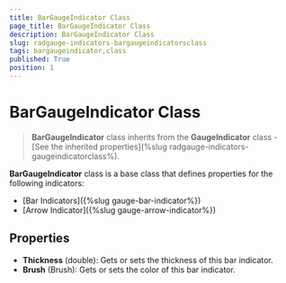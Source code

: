 ```yaml
---
title: BarGaugeIndicator Class
page_title: BarGaugeIndicator Class
description: BarGaugeIndicator Class
slug: radgauge-indicators-bargaugeindicatorsclass
tags: bargaugeindicator,class
published: True
position: 1
---
```


# BarGaugeIndicator Class

>**BarGaugeIndicator** class inherits from the **GaugeIndicator** class - [See the inherited properties](%slug radgauge-indicators-gaugeindicatorclass%).

**BarGaugeIndicator** class is a base class that defines properties for the following indicators:

* [Bar Indicators]({%slug gauge-bar-indicator%})
* [Arrow Indicator]({%slug gauge-arrow-indicator%})

## Properties

* **Thickness** (double): Gets or sets the thickness of this bar indicator.
* **Brush** (Brush): Gets or sets the color of this bar indicator.


